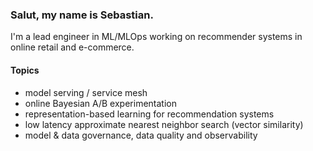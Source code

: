 ### Salut, my name is Sebastian.

I'm a lead engineer in ML/MLOps
working on recommender systems in online retail and e-commerce.

#### Topics

- model serving / service mesh
- online Bayesian A/B experimentation
- representation-based learning for recommendation systems
- low latency approximate nearest neighbor search (vector similarity)
- model & data governance, data quality and observability
